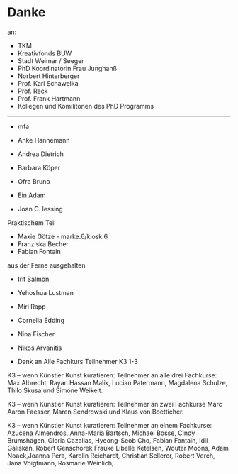 # Danke

an:

* TKM
* Kreativfonds BUW
* Stadt Weimar / Seeger
* PhD Koordinatorin Frau Junghanß
* Norbert Hinterberger
* Prof. Karl Schawelka
* Prof. Reck
* Prof. Frank Hartmann
* Kollegen und Komilitonen des PhD Programms

---
* mfa

* Anke Hannemann
* Andrea Dietrich
* Barbara Köper
* Ofra Bruno
* Ein Adam
* Joan C. lessing

Praktischem Teil
* Maxie Götze -  marke.6/kiosk.6
* Franziska Becher
* Fabian Fontain 

aus der Ferne ausgehalten
* Irit Salmon
* Yehoshua Lustman
* Miri Rapp
* Cornelia Edding
* Nina Fischer
* Nikos Arvanitis


* Dank an Alle Fachkurs Teilnehmer K3 1-3

K3 – wenn Künstler Kunst kuratieren: Teilnehmer an alle drei Fachkurse:
Max Albrecht, Rayan Hassan Malik, Lucian Patermann, Magdalena Schulze, Thilo Skusa und Simone Weikelt.

K3 – wenn Künstler Kunst kuratieren: Teilnehmer an zwei Fachkurse
Marc Aaron Faesser, Maren Sendrowski und Klaus von Boetticher.

K3 – wenn Künstler Kunst kuratieren: Teilnehmer an einem Fachkurse:
Azucena Almendros, Anna-Maria Bartsch, Michael Bosse, Cindy Brumshagen, Gloria Cazallas, Hyeong-Seob Cho, Fabian Fontain, Idil Galiskan, Robert Genschorek Frauke Libelle Ketelsen, Wouter Moons, Adam Noack,Joanna Pera, Karolin Reichardt, Christian Sellerer, Robert Verch, Jana Voigtmann, Rosmarie Weinlich,



 


 

 

 



